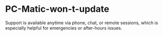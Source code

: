 # PC-Matic-won-t-update
Support is available anytime via phone, chat, or remote sessions, which is especially helpful for emergencies or after-hours issues.
